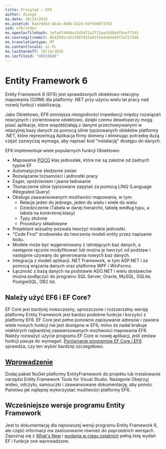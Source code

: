 ```yaml
---
title: Przegląd — EF6
author: divega
ms.date: 10/23/2016
ms.assetid: 8ae74d63-6bad-4686-b325-bbf9d68f3743
uid: ef6/index
ms.openlocfilehash: 1efadf4484a13d5df2a2f11aad3d0e8f9ceff543
ms.sourcegitcommit: 8b42045cd21f80f425a92f5e4e9dd4972a31720b
ms.translationtype: MT
ms.contentlocale: pl-PL
ms.lasthandoff: 10/14/2018
ms.locfileid: "49315636"
---
```

# <a name="entity-framework-6"></a>Entity Framework 6
Entity Framework 6 (EF6) jest sprawdzonych obiektowo relacyjny mapowania (O/RM) dla platformy .NET przy użyciu wielu lat pracy nad rozwój funkcji i stabilizacją.

Jako Obiektowo, EF6 zmniejsza niezgodności impedancji między rozwiązań relacyjnych i zorientowane obiektowo, dzięki czemu deweloperzy mogą pisać aplikacje, które współdziałają z danymi przechowywanymi w relacyjnej bazy danych za pomocą silnie typizowanych obiektów platformy .NET, które reprezentują Aplikacja firmy domeny i eliminując potrzebę dużą część zazwyczaj wymaga, aby napisać kod "instalację" dostępu do danych.

EF6 implementuje wiele popularnych funkcji Obiektowo:
- Mapowanie [POCO](~/ef6/resources/glossary.md#poco) klas jednostek, które nie są zależne od żadnych typów EF
- Automatyczne śledzenie zmian
- Rozwiązanie tożsamości i jednostki pracy
- Eager, opóźnieniem i jawne ładowanie
- Tłumaczenie silnie typizowane zapytań za pomocą LINQ (Language INtegrated Query)
- Obsługa zaawansowanych możliwości mapowania, w tym:
  - Relacje jeden do jednego, jeden do wielu i wiele do wielu
  - Dziedziczenie (Tabela w danej hierarchii, tabelę według typu, a tabela na konkretnej klasy)
  - Typy złożone
  - Procedury składowane
- Projektant wizualny pozwala tworzyć modele jednostki.
- "Code First" środowisko do tworzenia modeli entity przez napisanie kodu.
- Modele może być wygenerowany z istniejących baz danych, a następnie ręcznie modyfikować lub można je tworzyć od podstaw i następnie używany do generowania nowych baz danych.
- Integracja z modeli aplikacji .NET Framework, w tym ASP.NET i za pomocą wiązania danych oraz platforma WPF i WinForms.
- Łączność z bazą danych na podstawie ADO.NET i wielu dostawców można podłączyć do programu SQL Server, Oracle, MySQL, SQLite, PostgreSQL, DB2 itd.

## <a name="should-i-use-ef6-or-ef-core"></a>Należy użyć EF6 i EF Core?

EF Core jest bardziej nowoczesny, uproszczone i rozszerzalny wersję platformy Entity Framework jest bardzo podobne funkcje i korzyści z platformy EF6.
EF Core jest pełne ponowne zapisywanie adresów i zawiera wiele nowych funkcji nie jest dostępna w EF6, mimo że nadal brakuje niektórych najbardziej zaawansowanych możliwości mapowania EF6.
Należy rozważyć użycie programu EF Core w nowej aplikacji, jeśli zestaw funkcji pasuje do wymagań.
[Porównanie programów EF Core i EF6](xref:efcore-and-ef6/index) sprawdza, czy ten wybór bardziej szczegółowo.

## <a name="get-startedef6get-startedmd"></a>[Wprowadzenie](~/ef6/get-started.md)

Dodaj pakiet NuGet platformy EntityFramework do projektu lub instalowanie narzędzi Entity Framework Tools for Visual Studio. Następnie Obejrzyj wideo, odczytu, samouczki i zaawansowane dokumentację, aby pomóc Państwu jak najlepiej wykorzystać możliwości platformy EF6.

## <a name="past-entity-framework-versions"></a>Wcześniejsze wersje programu Entity Framework

Jest to dokumentację dla najnowszej wersji programu Entity Framework 6, ale część informacji ma zastosowanie również do poprzednich wersjach.
Zapoznaj się z [What's New](~/ef6/what-is-new/index.md) i [wydania w ciągu ostatnich](~/ef6/what-is-new/past-releases.md) pełną listę wydań EF i funkcje one wprowadzone.
